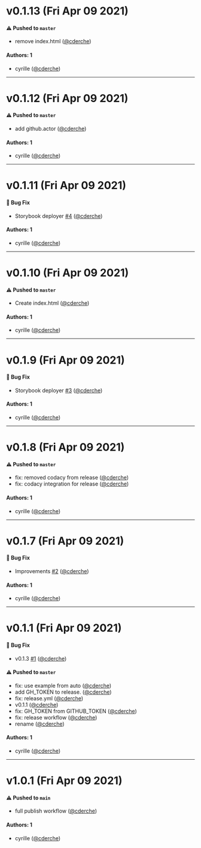 # v0.1.13 (Fri Apr 09 2021)

#### ⚠️ Pushed to `master`

- remove index.html ([@cderche](https://github.com/cderche))

#### Authors: 1

- cyrille ([@cderche](https://github.com/cderche))

---

# v0.1.12 (Fri Apr 09 2021)

#### ⚠️ Pushed to `master`

- add github.actor ([@cderche](https://github.com/cderche))

#### Authors: 1

- cyrille ([@cderche](https://github.com/cderche))

---

# v0.1.11 (Fri Apr 09 2021)

#### 🐛 Bug Fix

- Storybook deployer [#4](https://github.com/dokspot/table-component/pull/4) ([@cderche](https://github.com/cderche))

#### Authors: 1

- cyrille ([@cderche](https://github.com/cderche))

---

# v0.1.10 (Fri Apr 09 2021)

#### ⚠️ Pushed to `master`

- Create index.html ([@cderche](https://github.com/cderche))

#### Authors: 1

- cyrille ([@cderche](https://github.com/cderche))

---

# v0.1.9 (Fri Apr 09 2021)

#### 🐛 Bug Fix

- Storybook deployer [#3](https://github.com/dokspot/table-component/pull/3) ([@cderche](https://github.com/cderche))

#### Authors: 1

- cyrille ([@cderche](https://github.com/cderche))

---

# v0.1.8 (Fri Apr 09 2021)

#### ⚠️ Pushed to `master`

- fix: removed codacy from release ([@cderche](https://github.com/cderche))
- fix: codacy integration for release ([@cderche](https://github.com/cderche))

#### Authors: 1

- cyrille ([@cderche](https://github.com/cderche))

---

# v0.1.7 (Fri Apr 09 2021)

#### 🐛 Bug Fix

- Improvements [#2](https://github.com/dokspot/table-component/pull/2) ([@cderche](https://github.com/cderche))

#### Authors: 1

- cyrille ([@cderche](https://github.com/cderche))

---

# v0.1.1 (Fri Apr 09 2021)

#### 🐛 Bug Fix

- v0.1.3 [#1](https://github.com/dokspot/table-component/pull/1) ([@cderche](https://github.com/cderche))

#### ⚠️ Pushed to `master`

- fix: use example from auto ([@cderche](https://github.com/cderche))
- add GH_TOKEN to release. ([@cderche](https://github.com/cderche))
- fix: release.yml ([@cderche](https://github.com/cderche))
- v0.1.1 ([@cderche](https://github.com/cderche))
- fix: GH_TOKEN from GITHUB_TOKEN ([@cderche](https://github.com/cderche))
- fix: release workflow ([@cderche](https://github.com/cderche))
- rename ([@cderche](https://github.com/cderche))

#### Authors: 1

- cyrille ([@cderche](https://github.com/cderche))

---

# v1.0.1 (Fri Apr 09 2021)

#### ⚠️ Pushed to `main`

- full publish workflow ([@cderche](https://github.com/cderche))

#### Authors: 1

- cyrille ([@cderche](https://github.com/cderche))
